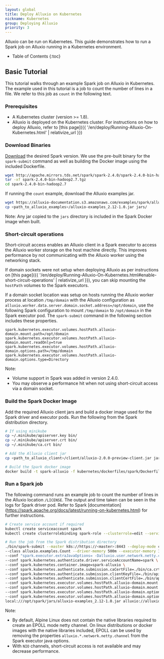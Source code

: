 ```yaml
---
layout: global
title: Deploy Alluxio on Kubernetes
nickname: Kubernetes
group: Deploying Alluxio
priority: 3
---
```


Alluxio can be run on Kubernetes. This guide demonstrates how to run a Spark job on Alluxio
running in a Kubernetes environment.

* Table of Contents
{:toc}

## Basic Tutorial

This tutorial walks through an example Spark job on Alluxio in Kubernetes. The example used in this
tutorial is a job to count the number of lines in a file. We refer to this job as `count` in the
following text.

### Prerequisites

- A Kubernetes cluster (version >= 1.8).
- Alluxio is deployed on the Kubernetes cluster. For instructions on how to deploy Alluxio, refer to
[this page]({{ '/en/deploy/Running-Alluxio-On-Kubernetes.html' | relativize_url }})

### Download Binaries

[Download](https://spark.apache.org/downloads.html) the desired Spark version. We use the pre-built
binary for the `spark-submit` command as well as building the Docker image using the included Dockerfile.
```bash
wget http://apache.mirrors.tds.net/spark/spark-2.4.0/spark-2.4.0-bin-hadoop2.7.tgz
tar -xf spark-2.4.0-bin-hadoop2.7.tgz
cd spark-2.4.0-bin-hadoop2.7
```

If running the `count` example, download the Alluxio examples jar.
```bash
wget https://alluxio-documentation.s3.amazonaws.com/examples/spark/alluxio-examples_2.12-1.0.jar
cp <path_to_alluxio_examples>/alluxio-examples_2.12-1.0.jar jars/
```
Note: Any jar copied to the `jars` directory is included in the Spark Docker image when built.

### Short-circuit operations

Short-circuit access enables an Alluxio client in a Spark executor to access the Alluxio
worker storage on the host machine directly. This improves performance by not communicating with the
Alluxio worker using the networking stack.

If domain sockets were not setup when deploying Alluxio as per instructions on
[this page]({{ '/en/deploy/Running-Alluxio-On-Kubernetes.html#enable-short-circuit-operations' | relativize_url }}),
you can skip mounting the `hostPath` volumes to the Spark executors.

If a domain socket location was setup on hosts running the Alluxio worker process at location
`/tmp/domain` with the Alluxio configuration as `alluxio.worker.data.server.domain.socket.address=/opt/domain`,
use the following Spark configuration to mount `/tmp/domain` to `/opt/domain` in the Spark executor
pod. The `spark-submit` command in the following section includes these properties.
```properties
spark.kubernetes.executor.volumes.hostPath.alluxio-domain.mount.path=/opt/domain
spark.kubernetes.executor.volumes.hostPath.alluxio-domain.mount.readOnly=true
spark.kubernetes.executor.volumes.hostPath.alluxio-domain.options.path=/tmp/domain
spark.kubernetes.executor.volumes.hostPath.alluxio-domain.options.type=Directory
```

Note: 
- Volume support in Spark was added in version 2.4.0.
- You may observe a performance hit when not using short-circuit access via a domain socket.

### Build the Spark Docker Image

Add the required Alluxio client jars and build a docker image used for the Spark driver and executor
pods. Run the following from the Spark distribution directory.

```bash
# If using minikube
cp ~/.minikube/apiserver.key bin/
cp ~/.minikube/apiserver.crt bin/
cp ~/.minikube/ca.crt bin/

# Add the Alluxio client jar
cp <path_to_alluxio_client>/client/alluxio-2.0.0-preview-client.jar jars/

# Build the Spark docker image
docker build -t spark-alluxio -f kubernetes/dockerfiles/spark/Dockerfile .
```

### Run a Spark job

The following command runs an example job to count the number of lines in the Alluxio location `/LICENSE`.
The output and time taken can be seen in the logs for Spark driver pod. Refer to Spark [documentation]
(https://spark.apache.org/docs/latest/running-on-kubernetes.html) for further instructions.

```bash
# Create service account if required
kubectl create serviceaccount spark
kubectl create clusterrolebinding spark-role --clusterrole=edit --serviceaccount=default:spark --namespace=default

# Run the job from the Spark distribution directory
./bin/spark-submit --master k8s://https://<master>:8443 --deploy-mode cluster --name spark-alluxio --conf spark.executor.instances=1 \
--class alluxio.examples.Count --driver-memory 500m --executor-memory 1g \
--conf "spark.executor.extraJavaOptions= -Dalluxio.user.network.netty.channel=NIO -Dalluxio.worker.network.netty.channel=NIO" \
--conf spark.kubernetes.authenticate.driver.serviceAccountName=spark \
--conf spark.kubernetes.container.image=spark-alluxio \
--conf spark.kubernetes.authenticate.submission.caCertFile=./bin/ca.crt \
--conf spark.kubernetes.authenticate.submission.clientKeyFile=./bin/apiserver.key \
--conf spark.kubernetes.authenticate.submission.clientCertFile=./bin/apiserver.crt \
--conf spark.kubernetes.executor.volumes.hostPath.alluxio-domain.mount.path=/opt/domain \
--conf spark.kubernetes.executor.volumes.hostPath.alluxio-domain.mount.readOnly=true \
--conf spark.kubernetes.executor.volumes.hostPath.alluxio-domain.options.path=/tmp/domain \
--conf spark.kubernetes.executor.volumes.hostPath.alluxio-domain.options.type=Directory \
local:///opt/spark/jars/alluxio-examples_2.12-1.0.jar alluxio://alluxio-master.default.svc.cluster.local:19998/LICENSE
```

Note:
- By default, Alpine Linux does not contain the native libraries required to create an EPOLL mode netty
channel. On linux distributions or docker images with the native libraries included, EPOLL can be used by
removing the properties `alluxio.*.network.netty.channel` from the Spark executor java options.
- With `NIO` channels, short-circuit access is not available and may decrease performance.
